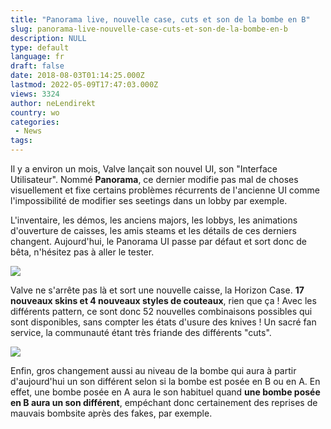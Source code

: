 ```yaml
---
title: "Panorama live, nouvelle case, cuts et son de la bombe en B"
slug: panorama-live-nouvelle-case-cuts-et-son-de-la-bombe-en-b
description: NULL
type: default
language: fr
draft: false
date: 2018-08-03T01:14:25.000Z
lastmod: 2022-05-09T17:47:03.000Z
views: 3324
author: neLendirekt
country: wo
categories:
 - News
tags:
---
```

Il y a environ un mois, Valve lançait son nouvel UI, son "Interface Utilisateur". Nommé **Panorama**, ce dernier modifie pas mal de choses visuellement et fixe certains problèmes récurrents de l'ancienne UI comme l'impossibilité de modifier ses seetings dans un lobby par exemple. 

L'inventaire, les démos, les anciens majors, les lobbys, les animations d'ouverture de caisses, les amis steams et les détails de ces derniers changent. Aujourd'hui, le Panorama UI passe par défaut et sort donc de bêta, n'hésitez pas à aller le tester.

![](https://flickshot-ue.s3.eu-west-2.amazonaws.com/flickshot/article/5b63a528722e0/images/NTFKzLeKEhC6kEkOgf74EI1wqApxukIrPyn3KbZu.jpeg)

Valve ne s'arrête pas là et sort une nouvelle caisse, la Horizon Case. **17 nouveaux skins et 4 nouveaux styles de couteaux**, rien que ça ! Avec les différents pattern, ce sont donc 52 nouvelles combinaisons possibles qui sont disponibles, sans compter les états d'usure des knives ! Un sacré fan service, la communauté étant très friande des différents "cuts".

![](https://flickshot-ue.s3.eu-west-2.amazonaws.com/flickshot/article/5b63a528722e0/images/3hrU80OKYTJvxUldZw2uUQupSzUy3uq2p3sfM9GF.jpeg)

Enfin, gros changement aussi au niveau de la bombe qui aura à partir d'aujourd'hui un son différent selon si la bombe est posée en B ou en A. En effet, une bombe posée en A aura le son habituel quand **une bombe posée en B aura un son différent**, empéchant donc certainement des reprises de mauvais bombsite après des fakes, par exemple. 
